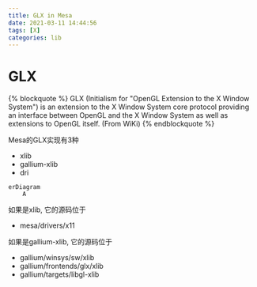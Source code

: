 ```yaml
---
title: GLX in Mesa
date: 2021-03-11 14:44:56
tags: [X]
categories: lib
---
```


# GLX

{% blockquote %}
GLX (Initialism for "OpenGL Extension to the X Window System") is an extension to the X Window System core protocol providing an interface between OpenGL and the X Window System as well as extensions to OpenGL itself. (From WiKi)
{% endblockquote %}

Mesa的GLX实现有3种
- xlib
- gallium-xlib
- dri

```mermaid
erDiagram
    A
```

如果是xlib, 它的源码位于
- mesa/drivers/x11 

如果是gallium-xlib, 它的源码位于
- gallium/winsys/sw/xlib
- gallium/frontends/glx/xlib
- gallium/targets/libgl-xlib


